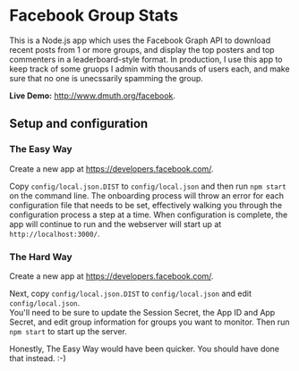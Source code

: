 
# Facebook Group Stats

This is a Node.js app which uses the Facebook Graph API to download recent posts from 1 or more groups,
and display the top posters and top commenters in a leaderboard-style format.  In production, I use this app
to keep track of some gruops I admin with thousands of users each, and make sure that no one is
unecssarily spamming the group.

**Live Demo:** <a href="http://www.dmuth.org/facebook">http://www.dmuth.org/facebook</a>.


## Setup and configuration


### The Easy Way

Create a new app at <a href="https://developers.facebook.com/">https://developers.facebook.com/</a>.

Copy `config/local.json.DIST` to `config/local.json` and then run `npm start` on the command line.
The onboarding process will throw an error for each configuration file that needs to be set, effectively 
walking you through the configuration process a step at a time.  When configuration is complete,
the app will continue to run and the webserver will start up at `http://localhost:3000/`.


### The Hard Way

Create a new app at <a href="https://developers.facebook.com/">https://developers.facebook.com/</a>.

Next, copy `config/local.json.DIST` to `config/local.json` and edit `config/local.json`.  
You'll need to be sure to update the Session Secret, the App ID and App Secret, and edit group 
information for groups you want to monitor.  Then run `npm start` to start up the server.

Honestly, The Easy Way would have been quicker.  You should have done that instead. :-)



